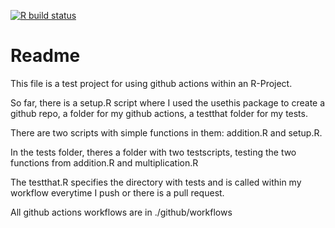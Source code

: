 <!-- badges: start -->

[![R build
status](https://github.com/selinaZitrone/GitHubActions_R_Studio/workflows/testMyFunctions/badge.svg)](https://github.com/selinaZitrone/GitHubActions_R_Studio/actions)
<!-- badges: end -->

Readme
======

This file is a test project for using github actions within an
R-Project.

So far, there is a setup.R script where I used the usethis package to
create a github repo, a folder for my github actions, a testthat folder
for my tests.

There are two scripts with simple functions in them: addition.R and
setup.R.

In the tests folder, theres a folder with two testscripts, testing the
two functions from addition.R and multiplication.R

The testthat.R specifies the directory with tests and is called within
my workflow everytime I push or there is a pull request.

All github actions workflows are in ./github/workflows
